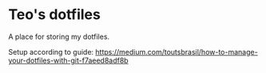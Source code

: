 # Teo's dotfiles

A place for storing my dotfiles. 

Setup according to guide: https://medium.com/toutsbrasil/how-to-manage-your-dotfiles-with-git-f7aeed8adf8b
